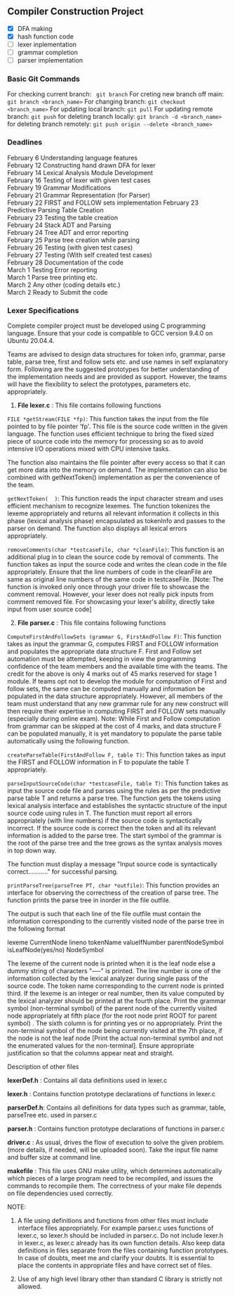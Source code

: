 ## Compiler Construction Project


- [x] DFA making
- [x] hash function code
- [ ] lexer inplementation
- [ ] grammar completion
- [ ] parser implementation

### Basic Git Commands ###

For checking current branch: ` git branch`
For creting new branch off main: `git branch <branch_name>`
For changing branch: `git checkout <branch_name>`
For updating local branch:  `git pull`
For updating remote branch: `git push`
for deleting branch locally: `git branch -d <branch_name>`
for deleting branch remotely: `git push origin --delete <branch_name>`

### Deadlines ###

February 6      Understanding language features            
February 12     Constructing hand drawn DFA for lexer    
February 14     Lexical Analysis Module Development     
February 16     Testing of lexer with given test cases        
February 19     Grammar Modifications                            
February 21     Grammar Representation (for Parser)       
February 22     FIRST and FOLLOW sets implementation 
February 23     Predictive Parsing Table Creation             
February 23     Testing the table creation                         
February 24     Stack ADT and Parsing                              
February 24     Tree ADT and error reporting                    
February 25     Parse tree creation while parsing              
February 26     Testing (with given test cases)     
February 27     Testing (With self created test cases)        
February 28     Documentation of the code                     
March 1         Testing Error reporting                                
March 1         Parse tree printing etc.                               
March 2         Any other (coding details etc.)                  
March 2         Ready to Submit the code                    

### Lexer Specifications

	
Complete compiler project must be developed using C programming language. Ensure that your code is compatible to GCC version 9.4.0  on Ubuntu 20.04.4. 

Teams are advised to design data structures for token info, grammar, parse table, parse tree, first and follow sets etc. and use names in self explanatory form. Following are the suggested prototypes for better understanding of the implementation needs and are provided as support. However, the teams will have the flexibility to select the prototypes, parameters etc. appropriately. 

1. **File lexer.c** : This file contains following functions

`FILE *getStream(FILE *fp)`: This function takes the input from the file pointed to by file pointer 'fp'. This file is the source code written in the given language. The function uses efficient technique to bring the fixed sized piece of source code into the memory for processing so as to avoid intensive I/O operations mixed with CPU intensive tasks. 

The function also maintains the file pointer after every access so that it can get more data into the memory on demand. The implementation can also be combined with getNextToken() implementation as per the convenience of the team.

`getNextToken(  )`: This function reads the input character stream and uses efficient mechanism to recognize lexemes. The function tokenizes the lexeme appropriately and returns all relevant information it collects in this phase (lexical analysis phase) encapsulated as tokenInfo and passes to the parser on demand. The function also displays all lexical errors appropriately.

`removeComments(char *testcaseFile, char *cleanFile)`: This function is an additional plug in to clean the source code by removal of comments. The function takes as input the source code and writes the clean code in the file appropriately. Ensure that the line numbers of code in the cleanFile are same as original line numbers of the same code in testcaseFile. [Note: The function is invoked only once through your driver file to showcase the comment removal. However, your lexer does not really pick inputs from comment removed file. For showcasing your lexer's ability, directly take input from user source code]

2. **File parser.c** : This file contains following functions

`ComputeFirstAndFollowSets (grammar G, FirstAndFollow F)`: This function takes as input the grammar G, computes FIRST and FOLLOW information and populates the appropriate data structure F. First and Follow set automation must be attempted, keeping in view the programming confidence of the team members and the available time with the teams. The credit for the above is only 4 marks out of 45 marks reserved for stage 1 module. If teams opt not to develop the module for computation of First and follow sets, the same can be computed manually and information be populated in the data structure appropriately. However, all members of the team must understand that any new grammar rule for any new construct will then require their expertise in computing FIRST and FOLLOW sets manually (especially during online exam). Note: While First and Follow computation from grammar can be skipped at the cost of 4 marks, and data structure F can be populated manually, it is yet mandatory to populate the parse table automatically using the following function.

`createParseTable(FirstAndFollow F, table T)`: This function takes as input the FIRST and FOLLOW information in F to populate the table T appropriately. 

`parseInputSourceCode(char *testcaseFile, table T)`: This function takes as input the source code file and parses using the rules as per the predictive parse table T and returns a parse tree. The function gets the tokens using lexical analysis interface and establishes the syntactic structure of the input source code using rules in T. The function must report all errors appropriately (with line numbers) if the source code is syntactically incorrect. If the source code is correct then the token and all its relevant information is added to the parse tree. The start symbol of the grammar is the root of the parse tree and the tree grows as the syntax analysis moves in top down way.

The function must display a message "Input source code is syntactically correct..........." for successful parsing. 

`printParseTree(parseTree PT, char *outfile)`: This function provides an interface for observing the correctness of the creation of parse tree. The function prints the parse tree in inorder in the file outfile.

The output is such that each line of the file outfile must contain the information corresponding to the currently visited node of the parse tree in the following format

lexeme CurrentNode lineno tokenName valueIfNumber  parentNodeSymbol isLeafNode(yes/no) NodeSymbol

The lexeme of the current node is printed when it is the leaf node else a dummy string of characters "‐‐‐‐" is printed. The line number is one of the information collected by the lexical analyzer during single pass of the source code. The token name corresponding to the current node is printed third. If the lexeme is an integer or real number, then its value computed by the lexical analyzer should be printed at the fourth place. Print the grammar symbol (non-terminal symbol) of the parent node of the currently visited node appropriately at fifth place (for the root node print ROOT for parent symbol) . The sixth column is for printing yes or no appropriately. Print the non-terminal symbol of the node being currently visited at the 7th place, if the node is not the leaf node [Print the actual non-terminal symbol and not the enumerated values for the non-terminal]. Ensure appropriate justification so that the columns appear neat and straight. 

Description of other files

**lexerDef.h** : Contains all data definitions used in lexer.c

**lexer.h** : Contains function prototype declarations of functions in lexer.c

**parserDef.h**: Contains all definitions for data types such as grammar, table, parseTree etc. used in parser.c

**parser.h** : Contains function prototype declarations of functions in parser.c

**driver.c** : As usual, drives the flow of execution to solve the given problem. (more details, if needed, will be uploaded soon). Take the input file name and buffer size at command line.

**makefile** : This file uses GNU make utility, which determines automatically which pieces of a large program need to be recompiled, and issues the commands to recompile them. The correctness of your make file depends on file dependencies used correctly.

NOTE:

1. A file using definitions and functions from other files must include interface files appropriately. For example parser.c uses functions of lexer.c, so lexer.h should be included in parser.c. Do not include lexer.h in lexer.c, as lexer.c already has its own function details. Also keep data definitions in files separate from the files containing function prototypes. In case of doubts, meet me and clarify your doubts. It is essential to place the contents in appropriate files and have correct set of files.

2. Use of any high level library other than standard C library is strictly not allowed.